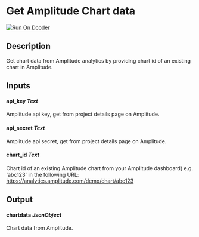 # Get Amplitude Chart data
[![Run On Dcoder](https://static-content.dcoder.tech/dcoder-assets/run-on-dcoder.svg)](https://code.dcoder.tech/feed/project/60d9dc73e9fb45e2a9c3729e)

## Description
Get chart data from Amplitude analytics by providing chart id of an existing chart in Amplitude.

## Inputs
#### **api_key**  *Text*
Amplitude api key, get from project details page on Amplitude.
#### **api_secret**  *Text*
Amplitude api secret, get from project details page on Amplitude.
#### **chart_id**  *Text*
Chart id of an existing Amplitude chart from your Amplitude dashboard( e.g. 'abc123' in the following URL: https://analytics.amplitude.com/demo/chart/abc123

## Output
#### **chartdata**  *JsonObject*
Chart data from Amplitude.


